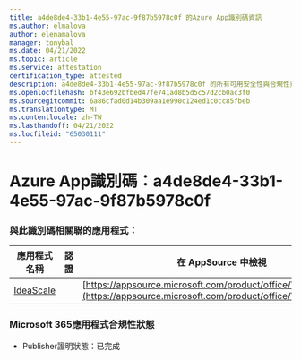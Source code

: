 ```yaml
---
title: a4de8de4-33b1-4e55-97ac-9f87b5978c0f 的Azure App識別碼資訊
ms.author: elmalova
author: elenamalova
manager: tonybal
ms.date: 04/21/2022
ms.topic: article
ms.service: attestation
certification_type: attested
description: a4de8de4-33b1-4e55-97ac-9f87b5978c0f 的所有可用安全性與合規性資訊。
ms.openlocfilehash: bf43e692bfbed47fe741ad8b5d5c57d2cb0ac3f0
ms.sourcegitcommit: 6a86cfad0d14b309aa1e990c124ed1c0cc85fbeb
ms.translationtype: MT
ms.contentlocale: zh-TW
ms.lasthandoff: 04/21/2022
ms.locfileid: "65030111"
---
```

# <a name="azure-app-id-a4de8de4-33b1-4e55-97ac-9f87b5978c0f"></a>Azure App識別碼：a4de8de4-33b1-4e55-97ac-9f87b5978c0f


### <a name="apps-associated-with-this-id"></a>與此識別碼相關聯的應用程式：
| **應用程式名稱** | **認證** | **在 AppSource 中檢視** |
|--------------|---------------|-----------------------|
| [IdeaScale](../forward/WA200003868.md) |  | [https://appsource.microsoft.com/product/office/WA200003868](https://appsource.microsoft.com/product/office/WA200003868) |

### <a name="microsoft-365-app-compliance-status"></a>Microsoft 365應用程式合規性狀態
- Publisher證明狀態：已完成
